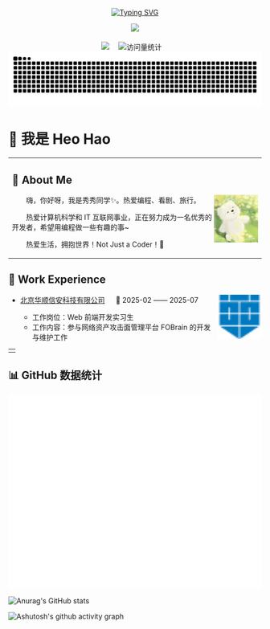 <div align="center">

<!-- dynamic typing effect 动态打字效果 -->
  
  [![Typing SVG](https://readme-typing-svg.demolab.com?font=Fira+Code&pause=1000&width=435&lines=console.log(%22Hello%2C%20World%22)&center=true&size=27)](https://git.io/typing-svg)

  <!-- knock code pictures 敲代码的图片 -->
  <picture>
    <source media="(prefers-color-scheme: dark)" srcset="https://cdn.jsdelivr.net/gh/sun0225SUN/sun0225SUN/assets/images/coding.gif" />
    <source media="(prefers-color-scheme: light)" srcset="https://cdn.jsdelivr.net/gh/sun0225SUN/sun0225SUN/assets/images/developer.svg" height="225px" />
    <img src="https://cdn.jsdelivr.net/gh/sun0225SUN/sun0225SUN/assets/images/coding.gif" />
  </picture>

  <!-- for beauty 空行 -->
  <div>&nbsp;</div>


<!-- profile logo 个人资料徽标 -->
  <div>
    <a href="https://blog.csdn.net/XiugongHao"><img src="https://img.shields.io/badge/Website-博客-8c36db" /></a>&emsp;
    <img src="https://komarev.com/ghpvc/?username=Shelden-Hao&label=Views&color=orange&style=flat" alt="访问量统计" />&emsp;
  </div>

  <!-- Snake Code Contribution Map 贪吃蛇代码贡献图 -->
  <picture>
    <source media="(prefers-color-scheme: dark)" srcset="https://raw.githubusercontent.com/Shelden-Hao/Shelden-Hao/output/github-contribution-grid-snake-dark.svg">
    <source media="(prefers-color-scheme: light)" srcset="https://raw.githubusercontent.com/Shelden-Hao/Shelden-Hao/output/github-contribution-grid-snake.svg">
    <img alt="github contribution grid snake animation" src="https://raw.githubusercontent.com/Shelden-Hao/Shelden-Hao/output/github-contribution-grid-snake.svg">
  </picture>


</div>

#  🙋 我是 Heo Hao

<table>
  
<tr><td>

## 🤺 About Me

<img align="right" width="88" src="https://raw.githubusercontent.com/Shelden-Hao/images/main/images202508211053777.jpg" />

<p>&emsp;&emsp;嗨，你好呀，我是秀秀同学✨。热爱编程、看剧、旅行。</p>
<p>&emsp;&emsp;热爱计算机科学和 IT 互联网事业，正在努力成为一名优秀的开发者，希望用编程做一些有趣的事~ </p>
<p>&emsp;&emsp;热爱生活，拥抱世界！Not Just a Coder！🌱</p>

</td></tr>

</table>

## 🏢 Work Experience

<table>

<img align="right" width="88" src="https://raw.githubusercontent.com/Shelden-Hao/images/main/images202508211054680.png" />

- [北京华顺信安科技有限公司](https://huashunxinan.net/) &emsp; 📌 2025-02 —— 2025-07

  - 工作岗位：Web 前端开发实习生
  - 工作内容：参与网络资产攻击面管理平台 FOBrain 的开发与维护工作

</td></tr>

<tr><td>

</table>

## 📊 GitHub 数据统计

<table>

![Metrics](/github-metrics.svg)

![Anurag's GitHub stats](https://github-readme-stats.vercel.app/api?username=Shelden-Hao)

![Ashutosh's github activity graph](https://github-readme-activity-graph.vercel.app/graph?username=Shelden-Hao)
</table>



<!--
**Shelden-Hao/Shelden-Hao** is a ✨ _special_ ✨ repository because its `README.md` (this file) appears on your GitHub profile.

Here are some ideas to get you started:

- 🔭 I’m currently working on ...
- 🌱 I’m currently learning ...
- 👯 I’m looking to collaborate on ...
- 🤔 I’m looking for help with ...
- 💬 Ask me about ...
- 📫 How to reach me: ...
- 😄 Pronouns: ...
- ⚡ Fun fact: ...
-->
